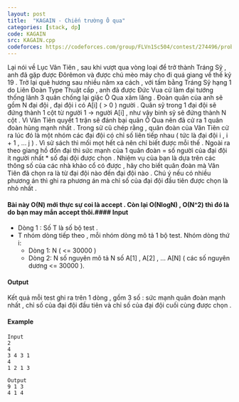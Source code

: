 ```yaml
---
layout: post
title:  "KAGAIN - Chiến trường Ô qua"
categories: [stack, dp]
code: KAGAIN
src: KAGAIN.cpp
codeforces: https://codeforces.com/group/FLVn1Sc504/contest/274496/problem/M
---
```


Lại nói về Lục Vân Tiên , sau khi vượt qua vòng loại để trở thành Tráng Sỹ , anh đã gặp được Đôrêmon và được chú mèo máy cho đi quá giang về thế kỷ 19 . Trở lại quê hương sau nhiều năm xa cách , với tấm bằng Tráng Sỹ hạng 1 do Liên Đoàn Type Thuật cấp , anh đã được Đức Vua cử làm đại tướng thống lãnh 3 quân chống lại giặc Ô Qua xâm lăng . Đoàn quân của anh sẽ gồm N đại đội , đại đội i có A\[i\] ( > 0 ) người . Quân sỹ trong 1 đại đội sẽ đứng thành 1 cột từ người 1 -> người A\[i\] , như vậy binh sỹ sẽ đứng thành N cột . Vì Vân Tiên quyết 1 trận sẽ đánh bại quân Ô Qua nên đã cử ra 1 quân đoàn hùng mạnh nhất . Trong sử cũ chép rằng , quân đoàn của Vân Tiên cử ra lúc đó là một nhóm các đại đội có chỉ số liên tiếp nhau ( tức là đại đội i , i + 1 , … j ) . Vì sử sách thì mối mọt hết cả nên chỉ biết được mỗi thế . Ngoài ra theo giang hồ đồn đại thì sức mạnh của 1 quân đoàn = số người của đại đội ít người nhất \* số đại đội được chọn . Nhiệm vụ của bạn là dựa trên các thông số của các nhà khảo cổ có được , hãy cho biết quân đoàn mà Vân Tiên đã chọn ra là từ đại đội nào đến đại đội nào . Chú ý nếu có nhiều phương án thì ghi ra phương án mà chỉ số của đại đội đầu tiên được chọn là nhỏ nhất .

#### Bài này O(N) mới thực sự coi là accept . Còn lại O(NlogN) , O(N^2) thì đó là do bạn may mắn accept thôi.#### Input

+ Dòng 1 : Số T là số bộ test .  
+ T nhóm dòng tiếp theo , mỗi nhóm dòng mô tả 1 bộ test. Nhóm dòng thứ i:  
	+ Dòng 1: N ( <= 30000 )  
	+ Dòng 2: N số nguyên mô tả N số A\[1\] , A\[2\] , … A\[N\] ( các số nguyên dương <= 30000 ).  

#### Output

Kết quả mỗi test ghi ra trên 1 dòng , gồm 3 số : sức mạnh quân đoàn mạnh nhất , chỉ số của đại đội đầu tiên và chỉ số của đại đội cuối cùng được chọn .

#### Example

```
Input
2
4
3 4 3 1
4
1 2 1 3

Output
9 1 3
4 1 4
```

<!--more-->

